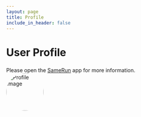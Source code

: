 ```yaml
---
layout: page
title: Profile
include_in_header: false
---
```

<h1 id='nickname'>User Profile</h1>
<h3 id='profile_bio'></h3>
<div>Please open the <a href="/">SameRun</a> app for more information.</div>
<img alt='Profile Image' id='image' style="
  width:100px;
  height:100px;
  object-fit:cover;
  border-radius:50%;
"/>

<script>
    function getSearchParameters() {
        var prmstr = window.location.search.substr(1);
        return prmstr != null && prmstr != "" ? transformToAssocArray(prmstr) : {};
    }
    function transformToAssocArray( prmstr ) {
        var params = {};
        var prmarr = prmstr.split("&");
        for ( var i = 0; i < prmarr.length; i++) {
            var tmparr = prmarr[i].split("=");
            params[tmparr[0]] = decodeURIComponent(tmparr[1]);
        }
        return params;
    }
    var params = getSearchParameters();
    document.getElementById("nickname").innerHTML = params.nickname.replace(/\+/g, " ");
    document.getElementById("profile_bio").innerHTML = params.profile_bio.replace(/\+/g, " ");
    document.getElementById("image").src = params.picture;
</script>